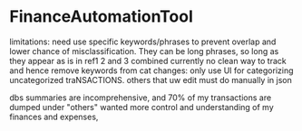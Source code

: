 # FinanceAutomationTool

limitations:
need use specific keywords/phrases to prevent overlap and lower chance of misclassification. They can be long phrases, so long as they appear as is in ref1 2 and 3 combined
currently no clean way to track and hence remove keywords from cat changes: only use UI for categorizing uncategorized traNSACTIONS. others that uw edit must do manually in json


dbs summaries are incomprehensive, and 70% of my transactions are dumped under "others"
wanted more control and understanding of my finances and expenses, 